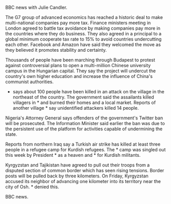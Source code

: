 BBC news with Julie Candler.

The G7 group of advanced economics has reached a historic deal to make multi-national companies pay more tax. Finance ministers meeting in London agreed to battle tax avoidance by making companies pay more in the countries where they do business. They also agreed in a principal to a global minimum cooperate tax rate to 15% to avoid countries undercutting each other. Facebook and Amazon have said they welcomed the move as they believed it promotes stability and certainty.

Thousands of people have been marching through Budapest to protest against controversial plans to open a multi-million Chinese university campus in the Hungarian capital. They say the project will undercut the country's own higher education and increase the influence of China's communist authorities.

* says about 100 people have been killed in an attack on the village in the northeast of the country. The government said the assailants killed villagers in * and burned their homes and a local market. Reports of another village * say unidentified attackers killed 14 people.

Nigeria's Attorney General says offenders of the government's Twitter ban will be prosecuted. The Information Minister said earlier the ban was due to the persistent use of the platform for activities capable of undermining the state.

Reports from northern Iraq say a Turkish air strike has killed at least three people in a refugee camp for Kurdish refugees. The * camp was singled out this week by President * as a heaven and * for Kurdish militants.

Kyrgyzstan and Tajikistan have agreed to pull out their troops from a disputed section of common border which has seen rising tensions. Border posts will be pulled back by three kilometers. On Friday, Kyrgyzstan accused its neighbor of advancing one kilometer into its territory near the city of Osh. * denied this. 

BBC news.
